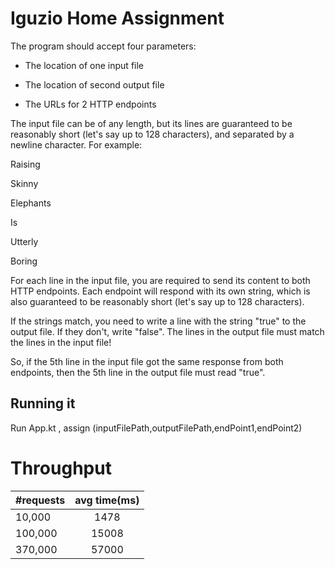 # Iguzio Home Assignment

 

The program should accept four parameters:

 

* The location of one input file

* The location of second output file

* The URLs for 2 HTTP endpoints

 

The input file can be of any length, but its lines are guaranteed to be reasonably short (let's say up to 128 characters), and separated by a newline character. For example:

Raising

Skinny

Elephants

Is

Utterly

Boring

 

For each line in the input file, you are required to send its content to both HTTP endpoints. Each endpoint will respond with its own string, which is also guaranteed to be reasonably short (let's say up to 128 characters).

If the strings match, you need to write a line with the string "true" to the output file. If they don't, write "false". The lines in the output file must match the lines in the input file!

So, if the 5th line in the input file got the same response from both endpoints, then the 5th line in the output file must read "true".

 

## Running it

Run App.kt , assign (inputFilePath,outputFilePath,endPoint1,endPoint2)

# Throughput

| #requests | avg time(ms) 
| :------------- | :-------------:|
| 10,000| 1478|
| 100,000| 15008|
| 370,000| 57000|
